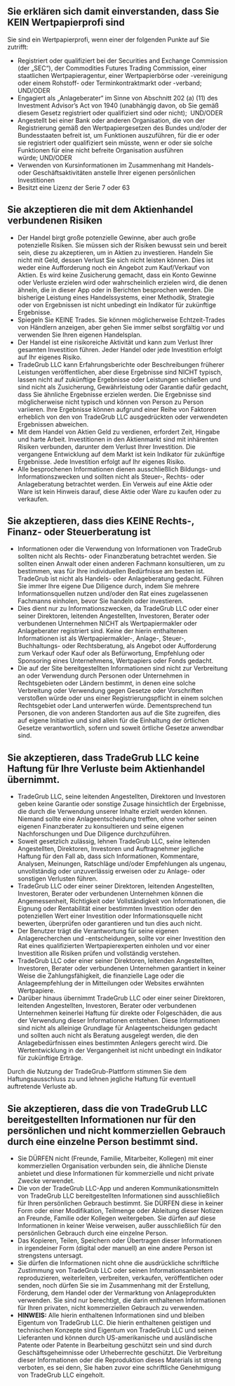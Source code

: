 ## Sie erklären sich damit einverstanden, dass Sie KEIN Wertpapierprofi sind

Sie sind ein Wertpapierprofi, wenn einer der folgenden Punkte auf Sie zutrifft:
- Registriert oder qualifiziert bei der Securities and Exchange Commission (der „SEC“), der Commodities Futures Trading Commission, einer staatlichen Wertpapieragentur, einer Wertpapierbörse oder -vereinigung oder einem Rohstoff- oder Terminkontraktmarkt oder -verband;  UND/ODER
- Engagiert als „Anlageberater“ im Sinne von Abschnitt 202 (a) (11) des Investment Advisor’s Act von 1940 (unabhängig davon, ob Sie gemäß diesem Gesetz registriert oder qualifiziert sind oder nicht);  UND/ODER
- Angestellt bei einer Bank oder anderen Organisation, die von der Registrierung gemäß den Wertpapiergesetzen des Bundes und/oder der Bundesstaaten befreit ist, um Funktionen auszuführen, für die er oder sie registriert oder qualifiziert sein müsste, wenn er oder sie solche Funktionen für eine nicht befreite Organisation ausführen würde; UND/ODER
- Verwenden von Kursinformationen im Zusammenhang mit Handels- oder Geschäftsaktivitäten anstelle Ihrer eigenen persönlichen Investitionen
- Besitzt eine Lizenz der Serie 7 oder 63

## Sie akzeptieren die mit dem Aktienhandel verbundenen Risiken

- Der Handel birgt große potenzielle Gewinne, aber auch große potenzielle Risiken. Sie müssen sich der Risiken bewusst sein und bereit sein, diese zu akzeptieren, um in Aktien zu investieren. Handeln Sie nicht mit Geld, dessen Verlust Sie sich nicht leisten können. Dies ist weder eine Aufforderung noch ein Angebot zum Kauf/Verkauf von Aktien. Es wird keine Zusicherung gemacht, dass ein Konto Gewinne oder Verluste erzielen wird oder wahrscheinlich erzielen wird, die denen ähneln, die in dieser App oder in Berichten besprochen werden. Die bisherige Leistung eines Handelssystems, einer Methodik, Strategie oder von Ergebnissen ist nicht unbedingt ein Indikator für zukünftige Ergebnisse.
- Spiegeln Sie KEINE Trades. Sie können möglicherweise Echtzeit-Trades von Händlern anzeigen, aber gehen Sie immer selbst sorgfältig vor und verwenden Sie Ihren eigenen Handelsplan.
- Der Handel ist eine risikoreiche Aktivität und kann zum Verlust Ihrer gesamten Investition führen. Jeder Handel oder jede Investition erfolgt auf Ihr eigenes Risiko.
- TradeGrub LLC kann Erfahrungsberichte oder Beschreibungen früherer Leistungen veröffentlichen, aber diese Ergebnisse sind NICHT typisch, lassen nicht auf zukünftige Ergebnisse oder Leistungen schließen und sind nicht als Zusicherung, Gewährleistung oder Garantie dafür gedacht, dass Sie ähnliche Ergebnisse erzielen werden. Die Ergebnisse sind möglicherweise nicht typisch und können von Person zu Person variieren. Ihre Ergebnisse können aufgrund einer Reihe von Faktoren erheblich von den von TradeGrub LLC ausgedrückten oder verwendeten Ergebnissen abweichen.
- Mit dem Handel von Aktien Geld zu verdienen, erfordert Zeit, Hingabe und harte Arbeit. Investitionen in den Aktienmarkt sind mit inhärenten Risiken verbunden, darunter dem Verlust Ihrer Investition. Die vergangene Entwicklung auf dem Markt ist kein Indikator für zukünftige Ergebnisse. Jede Investition erfolgt auf Ihr eigenes Risiko. 
- Alle besprochenen Informationen dienen ausschließlich Bildungs- und Informationszwecken und sollten nicht als Steuer-, Rechts- oder Anlageberatung betrachtet werden. Ein Verweis auf eine Aktie oder Ware ist kein Hinweis darauf, diese Aktie oder Ware zu kaufen oder zu verkaufen.

## Sie akzeptieren, dass dies KEINE Rechts-, Finanz- oder Steuerberatung ist

- Informationen oder die Verwendung von Informationen von TradeGrub sollten nicht als Rechts- oder Finanzberatung betrachtet werden. Sie sollten einen Anwalt oder einen anderen Fachmann konsultieren, um zu bestimmen, was für Ihre individuellen Bedürfnisse am besten ist.
TradeGrub ist nicht als Handels- oder Anlageberatung gedacht. Führen Sie immer Ihre eigene Due Diligence durch, indem Sie mehrere Informationsquellen nutzen und/oder den Rat eines zugelassenen Fachmanns einholen, bevor Sie handeln oder investieren.
- Dies dient nur zu Informationszwecken, da TradeGrub LLC oder einer seiner Direktoren, leitenden Angestellten, Investoren, Berater oder verbundenen Unternehmen NICHT als Wertpapiermakler oder Anlageberater registriert sind. Keine der hierin enthaltenen Informationen ist als Wertpapiermakler-, Anlage-, Steuer-, Buchhaltungs- oder Rechtsberatung, als Angebot oder Aufforderung zum Verkauf oder Kauf oder als Befürwortung, Empfehlung oder Sponsoring eines Unternehmens, Wertpapiers oder Fonds gedacht.
- Die auf der Site bereitgestellten Informationen sind nicht zur Verbreitung an oder Verwendung durch Personen oder Unternehmen in Rechtsgebieten oder Ländern bestimmt, in denen eine solche Verbreitung oder Verwendung gegen Gesetze oder Vorschriften verstoßen würde oder uns einer Registrierungspflicht in einem solchen Rechtsgebiet oder Land unterwerfen würde. Dementsprechend tun Personen, die von anderen Standorten aus auf die Site zugreifen, dies auf eigene Initiative und sind allein für die Einhaltung der örtlichen Gesetze verantwortlich, sofern und soweit örtliche Gesetze anwendbar sind.

## Sie akzeptieren, dass TradeGrub LLC keine Haftung für Ihre Verluste beim Aktienhandel übernimmt.

- TradeGrub LLC, seine leitenden Angestellten, Direktoren und Investoren geben keine Garantie oder sonstige Zusage hinsichtlich der Ergebnisse, die durch die Verwendung unserer Inhalte erzielt werden können. Niemand sollte eine Anlageentscheidung treffen, ohne vorher seinen eigenen Finanzberater zu konsultieren und seine eigenen Nachforschungen und Due Diligence durchzuführen.
- Soweit gesetzlich zulässig, lehnen TradeGrub LLC, seine leitenden Angestellten, Direktoren, Investoren und Auftragnehmer jegliche Haftung für den Fall ab, dass sich Informationen, Kommentare, Analysen, Meinungen, Ratschläge und/oder Empfehlungen als ungenau, unvollständig oder unzuverlässig erweisen oder zu Anlage- oder sonstigen Verlusten führen.
- TradeGrub LLC oder einer seiner Direktoren, leitenden Angestellten, Investoren, Berater oder verbundenen Unternehmen können die Angemessenheit, Richtigkeit oder Vollständigkeit von Informationen, die Eignung oder Rentabilität einer bestimmten Investition oder den potenziellen Wert einer Investition oder Informationsquelle nicht bewerten, überprüfen oder garantieren und tun dies auch nicht.
- Der Benutzer trägt die Verantwortung für seine eigenen Anlagerecherchen und -entscheidungen, sollte vor einer Investition den Rat eines qualifizierten Wertpapierexperten einholen und vor einer Investition alle Risiken prüfen und vollständig verstehen.
- TradeGrub LLC oder einer seiner Direktoren, leitenden Angestellten, Investoren, Berater oder verbundenen Unternehmen garantiert in keiner Weise die Zahlungsfähigkeit, die finanzielle Lage oder die Anlageempfehlung der in Mitteilungen oder Websites erwähnten Wertpapiere.
- Darüber hinaus übernimmt TradeGrub LLC oder einer seiner Direktoren, leitenden Angestellten, Investoren, Berater oder verbundenen Unternehmen keinerlei Haftung für direkte oder Folgeschäden, die aus der Verwendung dieser Informationen entstehen. Diese Informationen sind nicht als alleinige Grundlage für Anlageentscheidungen gedacht und sollten auch nicht als Beratung ausgelegt werden, die den Anlagebedürfnissen eines bestimmten Anlegers gerecht wird. Die Wertentwicklung in der Vergangenheit ist nicht unbedingt ein Indikator für zukünftige Erträge.

Durch die Nutzung der TradeGrub-Plattform stimmen Sie dem Haftungsausschluss zu und lehnen jegliche Haftung für eventuell auftretende Verluste ab.

## Sie akzeptieren, dass die von TradeGrub LLC bereitgestellten Informationen nur für den persönlichen und nicht kommerziellen Gebrauch durch eine einzelne Person bestimmt sind.

- Sie DÜRFEN nicht (Freunde, Familie, Mitarbeiter, Kollegen) mit einer kommerziellen Organisation verbunden sein, die ähnliche Dienste anbietet und diese Informationen für kommerzielle und nicht private Zwecke verwendet.
- Die von der TradeGrub LLC-App und anderen Kommunikationsmitteln von TradeGrub LLC bereitgestellten Informationen sind ausschließlich für Ihren persönlichen Gebrauch bestimmt. Sie DÜRFEN diese in keiner Form oder einer Modifikation, Teilmenge oder Ableitung dieser Notizen an Freunde, Familie oder Kollegen weitergeben. Sie dürfen auf diese Informationen in keiner Weise verweisen, außer ausschließlich für den persönlichen Gebrauch durch eine einzelne Person.
- Das Kopieren, Teilen, Speichern oder Übertragen dieser Informationen in irgendeiner Form (digital oder manuell) an eine andere Person ist strengstens untersagt.
- Sie dürfen die Informationen nicht ohne die ausdrückliche schriftliche Zustimmung von TradeGrub LLC oder seinen Informationsanbietern reproduzieren, weiterleiten, verbreiten, verkaufen, veröffentlichen oder senden, noch dürfen Sie sie im Zusammenhang mit der Erstellung, Förderung, dem Handel oder der Vermarktung von Anlageprodukten verwenden. Sie sind nur berechtigt, die darin enthaltenen Informationen für Ihren privaten, nicht kommerziellen Gebrauch zu verwenden.
- **HINWEIS:** Alle hierin enthaltenen Informationen sind und bleiben Eigentum von TradeGrub LLC. Die hierin enthaltenen geistigen und technischen Konzepte sind Eigentum von TradeGrub LLC und seinen Lieferanten und können durch US-amerikanische und ausländische Patente oder Patente in Bearbeitung geschützt sein und sind durch Geschäftsgeheimnisse oder Urheberrechte geschützt. Die Verbreitung dieser Informationen oder die Reproduktion dieses Materials ist streng verboten, es sei denn, Sie haben zuvor eine schriftliche Genehmigung von TradeGrub LLC eingeholt.